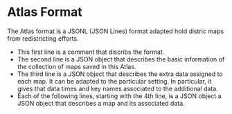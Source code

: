 # Atlas Format

The Atlas format is a JSONL (JSON Lines) format adapted hold distric maps from redistricting efforts. 
* This first line is a comment that discribs the format. 
* The second line is a JSON object that describes the basic information of the collection of maps saved in this Atlas. 
* The third line is a JSON object that describes the extra data assigned to each map. It can be adapted to the particular setting. In particular, it gives that data times and key names associated to the additional data.
* Each of the following lines, starting with the 4th line, is a JSON object a JSON object that describes a map and its associated data.

